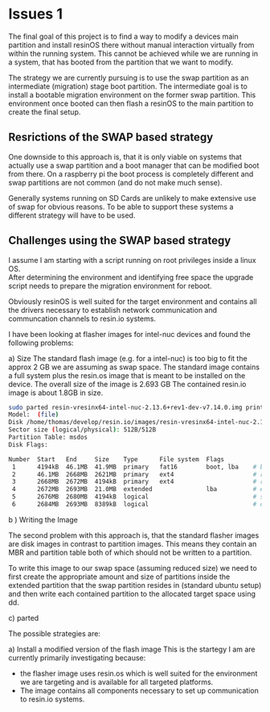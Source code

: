 # Issues 1

The final goal of this project is to find a way to modify a devices main partition and install resinOS there without manual 
interaction virtually from within the running system. 
This cannot be achieved while we are running in a system, that has booted from the partition that we want to 
modify.   

The strategy we are currently pursuing is to use the swap partition as an intermediate (migration) stage 
boot partition. The intermediate goal is to install a bootable migration environment on the former swap partition. 
This environment once booted can then flash a resinOS to the main partition to create the 
final setup.

## Resrictions of the SWAP based strategy
One downside to this approach is, that it is only viable on systems that actually use a swap partition and a boot 
manager that can be modified boot from there. On a raspberry pi the boot process is completely different and 
swap partitions are not common (and do not make much sense).

Generally systems running on SD Cards are unlikely to make extensive use of swap for obvious reasons. To be able to 
support these systems a different strategy will have to be used.  

## Challenges using the SWAP based strategy

I assume I am starting with a script running on root privileges inside a linux OS.  
After determining the environment and identifying free space the upgrade script needs to prepare the migration environment
for reboot.

Obviously resinOS is well suited for the target environment and contains all the drivers necessary to establish network communication and communcation channels to 
resin.io systems. 

I have been looking at flasher images for intel-nuc devices and found the following problems:

a) Size
The standard flash image (e.g. for a intel-nuc) is too big to fit the approx 2 GB we 
are assuming as swap space. The standard image contains a full system plus the resin.os image that is meant
to be installed on the device. The overall size of the image is 2.693 GB
The contained resin.io image is about 1.8GB in size.

```bash
sudo parted resin-vresinx64-intel-nuc-2.13.6+rev1-dev-v7.14.0.img print
Model:  (file)
Disk /home/thomas/develop/resin.io/images/resin-vresinx64-intel-nuc-2.13.6+rev1-dev-v7.14.0.img: 2693MB
Sector size (logical/physical): 512B/512B
Partition Table: msdos
Disk Flags: 

Number  Start   End     Size    Type      File system  Flags
 1      4194kB  46.1MB  41.9MB  primary   fat16        boot, lba    # boot
 2      46.1MB  2668MB  2621MB  primary   ext4                      # resin-rootA
 3      2668MB  2672MB  4194kB  primary   ext4                      # resin-rootB
 4      2672MB  2693MB  21.0MB  extended               lba          # extended
 5      2676MB  2680MB  4194kB  logical                             # state
 6      2684MB  2693MB  8389kB  logical                             # data
```

b ) Writing the Image

The second problem with this approach is, that the standard flasher images are disk 
images in contrast to partition images. This means they contain an MBR and partition table 
both of which should not be written to a partition.

To write this image to our swap space (assuming reduced size) we need to first create the appropriate amount and 
size of partitions inside the extended partition that the swap partition resides in (standard ubuntu setup) and then 
write each contained partition to the allocated target space using dd.

c) parted 
 

      
The possible strategies are:

a) Install a modified version of the flash image
This is the startegy I am are currently primarily investigating because:
- the flasher image uses resin.os which is well suited for the environment we are targeting 
and is available for all targeted platforms.
- The image contains all components necessary to set up communication to resin.io systems.

 
   
 


  